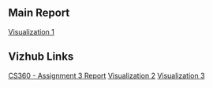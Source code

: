 ## Main Report

<a href="https://sanjanarattan.github.io/CS360/A3/d" target="_blank">Visualization 1</a>

## Vizhub Links

<a href="https://vizhub.com/sanjanarattan/b23b661f810442ebad93ea873b8d8a00?mode=embed" target="_blank">CS360 - Assignment 3 Report</a>
<a href="https://vizhub.com/sanjanarattan/3efdcd1e69204717a18bc1f71c81e1be?mode=embed" target="_blank">Visualization 2</a>
<a href="https://vizhub.com/sanjanarattan/07b3e5dde9d24ed5bed5d388795a85a1?mode=embed" target="_blank">Visualization 3</a>